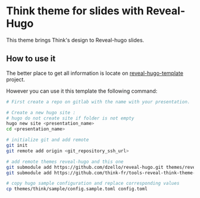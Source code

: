 # Think theme for slides with Reveal-Hugo

This theme brings Think's design to Reveal-hugo slides.

## How to use it

The better place to get all information is locate on [reveal-hugo-template](https://gitlab.com/thinkfr/formations/reveal-hugo-template) project.

However you can use it this template the following command:

```bash
# First create a repo on gitlab with the name with your presentation.

# Create a new hugo site :
# hugo do not create site if folder is not empty
hugo new site <presentation_name>
cd <presentation_name>

# initialize git and add remote
git init
git remote add origin <git_repository_ssh_url>

# add remote themes reveal-hugo and this one
git submodule add https://github.com/dzello/reveal-hugo.git themes/reveal-hugo
git submodule add https://github.com/think-fr/tools-reveal-think-theme-public.git themes/think

# copy hugo sample configuration and replace corresponding values
cp themes/think/sample/config.sample.toml config.toml

```
